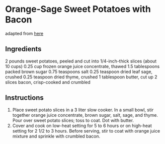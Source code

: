 # Orange-Sage Sweet Potatoes with Bacon

adapted from [here](http://www.bhg.com/recipe/vegetables/orange-sage-sweet-potatoes-with-bacon/?socsrc=bhgpin091812orangesagesweetpotatoes)

## Ingredients
2 pounds sweet potatoes, peeled and cut into 1/4-inch-thick slices (about 10 cups)
0.25 cup frozen orange juice concentrate, thawed
1.5 tablespoons packed brown sugar
0.75 teaspoons salt
0.25 teaspoon dried leaf sage, crushed
0.25 teaspoon dried thyme, crushed
1 tablespoon butter, cut up
2 slices bacon, crisp-cooked and crumbled

## Instructions

1. Place sweet potato slices in a 3 liter slow cooker. In a small bowl, stir together orange juice concentrate, brown sugar, salt, sage, and thyme. Pour over sweet potato slices; toss to coat. Dot with butter.
2. Cover and cook on low-heat setting for 5 to 6 hours or on high-heat setting for 2 1/2 to 3 hours. Before serving, stir to coat with orange juice mixture and sprinkle with crumbled bacon.
